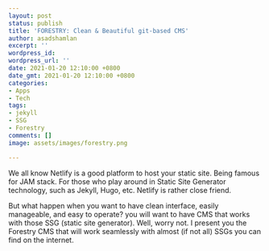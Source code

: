 ```yaml
---
layout: post
status: publish
title: 'FORESTRY: Clean & Beautiful git-based CMS'
author: asadshamlan
excerpt: ''
wordpress_id: 
wordpress_url: ''
date: 2021-01-20 12:10:00 +0800
date_gmt: 2021-01-20 12:10:00 +0800
categories:
- Apps
- Tech
tags:
- jekyll
- SSG
- Forestry
comments: []
image: assets/images/forestry.png

---
```

We all know Netlify is a good platform to host your static site. Being famous for JAM stack. For those who play around in Static Site Generator technology, such as Jekyll, Hugo, etc. Netlify is rather close friend. 

But what happen when you want to have clean interface, easily manageable, and easy to operate? you will want to have CMS that works with those SSG (static site generator). Well, worry not. I present you the Forestry CMS that will work seamlessly with almost (if not all) SSGs you can find on the internet.